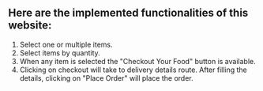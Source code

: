 ## Here are the implemented functionalities of this website:
1. Select one or multiple items.
2. Select items by quantity.
3. When any item is selected the "Checkout Your Food" button is available. 
4. Clicking on checkout will take to delivery details route. After filling the details, clicking on "Place Order" will place the order. 
